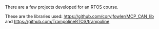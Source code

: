 There are a few projects developed for an RTOS course. 


These are the libraries used: https://github.com/coryjfowler/MCP_CAN_lib and https://github.com/TrampolineRTOS/trampoline

